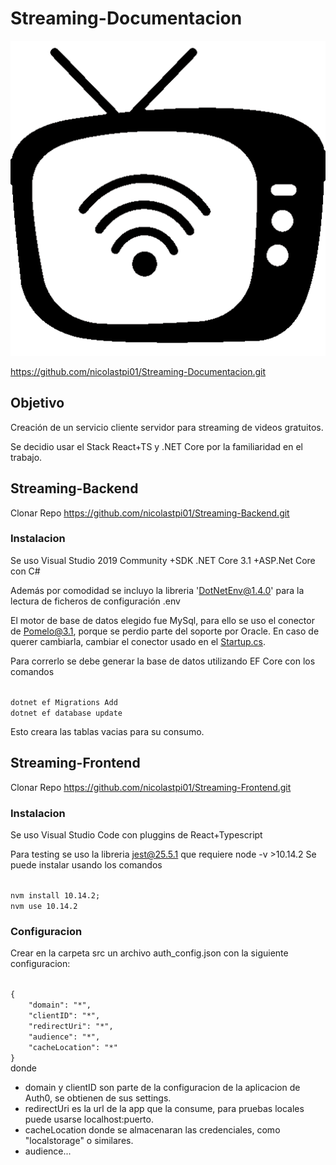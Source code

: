 # Streaming-Documentacion

![icono](./media.png)

https://github.com/nicolastpi01/Streaming-Documentacion.git

## Objetivo

Creación de un servicio cliente servidor para streaming de videos gratuitos.

Se decidio usar el Stack React+TS y .NET Core por la familiaridad en el trabajo.

## Streaming-Backend
Clonar Repo https://github.com/nicolastpi01/Streaming-Backend.git

### Instalacion
Se uso Visual Studio 2019 Community
	+SDK .NET Core 3.1
	+ASP.Net Core con C#

Además por comodidad se incluyo la libreria 'DotNetEnv@1.4.0' para la lectura de ficheros de configuración .env

El motor de base de datos elegido fue MySql, para ello se uso el conector de Pomelo@3.1, porque se perdio parte del soporte por Oracle.
En caso de querer cambiarla, cambiar el conector usado en el <a href="https://github.com/nicolastpi01/Streaming-Backend/blob/master/Streaming/Startup.cs" title="Repositorio de la Documentacion"> Startup.cs</a>.

Para correrlo se debe generar la base de datos utilizando EF Core con los comandos

<code>
dotnet ef Migrations Add <nombre>
dotnet ef database update
</code>

Esto creara las tablas vacias para su consumo.

## Streaming-Frontend
Clonar Repo https://github.com/nicolastpi01/Streaming-Frontend.git

### Instalacion
Se uso Visual Studio Code con pluggins de React+Typescript

Para testing se uso la libreria jest@25.5.1 que requiere node -v >10.14.2
Se puede instalar usando los comandos

<code>
nvm install 10.14.2;
nvm use 10.14.2
</code>

### Configuracion
Crear en la carpeta src un archivo auth_config.json con la siguiente configuracion:

<code>
{
    "domain": "*",
    "clientID": "*",
    "redirectUri": "*",
    "audience": "*",
    "cacheLocation": "*"
}
</code
	
donde
<ul>
  <li>domain y clientID son parte de la configuracion de la aplicacion de Auth0, se obtienen de sus settings.</li>
  <li>redirectUri es la url de la app que la consume, para pruebas locales puede usarse localhost:puerto.</li>
  <li>cacheLocation donde se almacenaran las credenciales, como "localstorage" o similares.</li>
  <li>audience...</li>
</ul>


